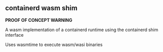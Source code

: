 ## containerd wasm shim

**PROOF OF CONCEPT WARNING**

A wasm implementation of a containerd runtime using the containerd shim interface

Uses wasmtime to execute wasm/wasi binaries
